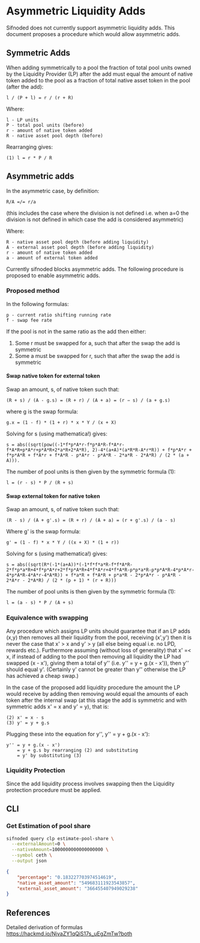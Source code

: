 # Asymmetric Liquidity Adds

Sifnoded does not currently support asymmetric liquidity adds. This document proposes a procedure
which would allow asymmetric adds.

## Symmetric Adds

When adding symmetrically to a pool the fraction of total pool units owned by the Liquidity Provider (LP)
after the add must equal the amount of native token added to the pool as a fraction of total native asset token in the
pool (after the add):

```
l / (P + l) = r / (r + R)
```

Where:
```
l - LP units
P - total pool units (before)
r - amount of native token added
R - native asset pool depth (before)
```
Rearranging gives:

```
(1) l = r * P / R
```

## Asymmetric adds

In the asymmetric case, by definition:

```
R/A =/= r/a
```

(this includes the case where the division is not defined i.e. when a=0 the division is not defined
in which case the add is considered asymmetric)

Where:
```
R - native asset pool depth (before adding liquidity)
A - external asset pool depth (before adding liquidity)
r - amount of native token added
a - amount of external token added
```
Currently sifnoded blocks asymmetric adds. The following procedure is proposed to enable
asymmetric adds.

### Proposed method

In the following formulas:

```
p - current ratio shifting running rate
f - swap fee rate
```

If the pool is not in the same ratio as the add then either:

1. Some r must be swapped for a, such that after the swap the add is symmetric
2. Some a must be swapped for r, such that after the swap the add is symmetric

#### Swap native token for external token

Swap an amount, s, of native token such that:

```
(R + s) / (A - g.s) = (R + r) / (A + a) = (r − s) / (a + g.s)
```

where g is the swap formula:

```
g.x = (1 - f) * (1 + r) * x * Y / (x + X)
```

Solving for s (using mathematica!) gives:

```
s = abs((sqrt(pow((-1*f*p*A*r-f*p*A*R-f*A*r-f*A*R+p*A*r+p*A*R+2*a*R+2*A*R), 2)-4*(a+A)*(a*R*R-A*r*R)) + f*p*A*r + f*p*A*R + f*A*r + f*A*R - p*A*r - p*A*R - 2*a*R - 2*A*R) / (2 * (a + A))).
```

The number of pool units is then given by the symmetric formula (1):

```
l = (r - s) * P / (R + s)
```

#### Swap external token for native token

Swap an amount, s, of native token such that:

```
(R - s) / (A + g'.s) = (R + r) / (A + a) = (r + g'.s) / (a - s)
```

Where g' is the swap formula:

```
g' = (1 - f) * x * Y / ((x + X) * (1 + r))
```

Solving for s (using mathematica!) gives:

```
s = abs((sqrt(R*(-1*(a+A))*(-1*f*f*a*R-f*f*A*R-2*f*p*a*R+4*f*p*A*r+2*f*p*A*R+4*f*A*r+4*f*A*R-p*p*a*R-p*p*A*R-4*p*A*r-4*p*A*R-4*A*r-4*A*R)) + f*a*R + f*A*R + p*a*R - 2*p*A*r - p*A*R - 2*A*r - 2*A*R) / (2 * (p + 1) * (r + R)))
```

The number of pool units is then given by the symmetric formula (1):

```
l = (a - s) * P / (A + s)
```

### Equivalence with swapping

Any procedure which assigns LP units should guarantee that if an LP adds (x,y) then removes all their
liquidity from the pool, receiving (x',y') then it is never the case that x' > x and y' > y (all else being equal i.e.
no LPD, rewards etc.). Furthermore
assuming (without loss of generality) that x' =< x, if instead of adding to the pool then removing all liquidity
the LP had swapped (x - x'), giving them a total of y'' (i.e. y'' = y + g.(x - x')), then y'' should equal y'. (Certainly y' cannot be greater than y'' otherwise 
the LP has achieved a cheap swap.)

In the case of the proposed add liquidity procedure the amount the LP would receive by adding then removing would equal the amounts
of each token after the internal swap (at this stage the add is symmetric and with symmetric adds x' = x and y' = y), that is:
```
(2) x' = x - s
(3) y' = y + g.s
```
Plugging these into the equation for y'', y'' = y + g.(x - x'):
```
y'' = y + g.(x - x')
    = y + g.s by rearranging (2) and substituting 
    = y' by substituting (3)
```
### Liquidity Protection

Since the add liquidity process involves swapping then the Liquidity protection procedure must be applied.

## CLI

### Get Estimation of pool share

```bash
sifnoded query clp estimate-pool-share \
  --externalAmount=0 \
  --nativeAmount=1000000000000000000 \
  --symbol ceth \
  --output json
```

```json
{
	"percentage": "0.183227703974514619",
	"native_asset_amount": "549683111923543857",
	"external_asset_amount": "366455407949029238"
}
```

## References

Detailed derivation of formulas https://hackmd.io/NjvaZY1qQiS17s_uEgZmTw?both
